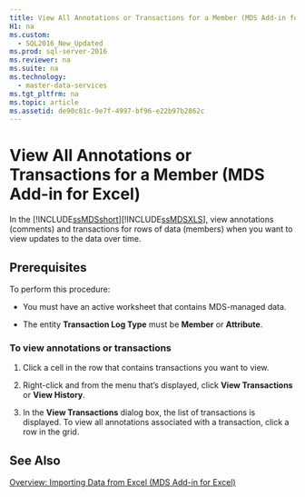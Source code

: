 ```yaml
---
title: View All Annotations or Transactions for a Member (MDS Add-in for Excel)
H1: na
ms.custom: 
  - SQL2016_New_Updated
ms.prod: sql-server-2016
ms.reviewer: na
ms.suite: na
ms.technology: 
  - master-data-services
ms.tgt_pltfrm: na
ms.topic: article
ms.assetid: de90c81c-9e7f-4997-bf96-e22b97b2862c
---
```

# View All Annotations or Transactions for a Member (MDS Add-in for Excel)
  In the [!INCLUDE[ssMDSshort](../../Token/Other/ssMDSshort_md.md)][!INCLUDE[ssMDSXLS](../../Token/Other/ssMDSXLS_md.md)], view annotations \(comments\) and transactions for rows of data \(members\) when you want to view updates to the data over time.  
  
## Prerequisites  
 To perform this procedure:  
  
-   You must have an active worksheet that contains MDS\-managed data.  
  
-   The entity **Transaction Log Type** must be **Member** or **Attribute**.  
  
### To view annotations or transactions  
  
1.  Click a cell in the row that contains transactions you want to view.  
  
2.  Right\-click and from the menu that’s displayed, click **View Transactions** or **View History**.  
  
3.  In the **View Transactions** dialog box, the list of transactions is displayed. To view all annotations associated with a transaction, click a row in the grid.  
  
## See Also  
 [Overview: Importing Data from Excel &#40;MDS Add-in for Excel&#41;](../Topic/Overview:%20Importing%20Data%20from%20Excel%20\(MDS%20Add-in%20for%20Excel\).md)  
  
  